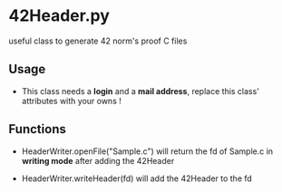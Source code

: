 # 42Header.py
useful class to generate 42 norm's proof C files

## Usage

* This class needs a  **login** and a **mail address**, replace this class' attributes with your owns !

## Functions

* HeaderWriter.openFile("Sample.c") will return the fd of Sample.c in **writing mode** after adding the 42Header

* HeaderWriter.writeHeader(fd) will add the 42Header to the fd 
